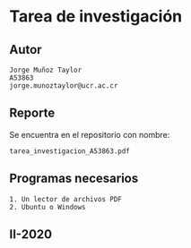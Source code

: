 # Tarea de investigación

## Autor

```
Jorge Muñoz Taylor
A53863
jorge.munoztaylor@ucr.ac.cr
```

## Reporte

Se encuentra en el repositorio con nombre:

```
tarea_investigacion_A53863.pdf
```

## Programas necesarios

```
1. Un lector de archivos PDF
2. Ubuntu o Windows
```


## II-2020